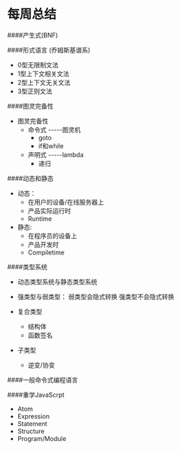 # 每周总结

####产生式(BNF)


####形式语言 (乔姆斯基谱系)
*  0型无限制文法
*  1型上下文相关文法
*  2型上下文无关文法
*  3型正则文法

####图灵完备性

* 图灵完备性
  * 命令式 -----图灵机
    * goto
    * if和while
  * 声明式 -----lambda
    * 递归


####动态和静态

* 动态：
   * 在用户的设备/在线服务器上
   * 产品实际运行时
   * Runtime
* 静态:
   * 在程序员的设备上
   * 产品开发时
   * Compiletime

####类型系统

* 动态类型系统与静态类型系统

* 强类型与弱类型：
    弱类型会隐式转换
    强类型不会隐式转换

* 复合类型
  * 结构体
  * 函数签名

* 子类型
  * 逆变/协变

####一般命令式编程语言




####重学JavaScrpt

* Atom
* Expression
* Statement
* Structure
* Program/Module
